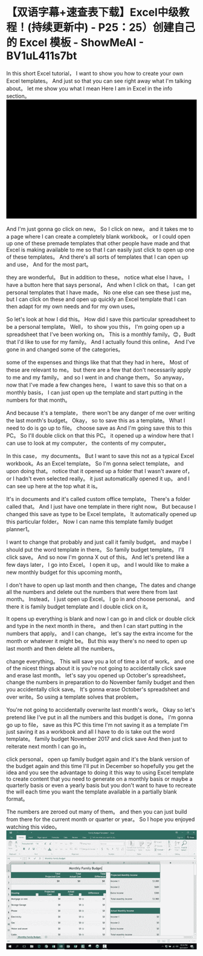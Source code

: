 # 【双语字幕+速查表下载】Excel中级教程！(持续更新中) - P25：25）创建自己的 Excel 模板 - ShowMeAI - BV1uL411s7bt

In this short Excel tutorial， I want to show you how to create your own Excel templates。 And just so that you can see right away what I'm talking about。 let me show you what I mean Here I am in Excel in the info section。![](img/d3f5b5c9fc5ee2f04a826197a1bf2331_1.png)

And I'm just gonna go click on new。 So I click on new。 and it takes me to a page where I can create a completely blank workbook。 or I could open up one of these premade templates that other people have made and that Excel is making available to me so that I can easily just click to open up one of these templates。 And there's all sorts of templates that I can open up and use， And for the most part。

 they are wonderful。 But in addition to these。 notice what else I have。 I have a button here that says personal， And when I click on that。 I can get personal templates that I have made。 No one else can see these just me。 but I can click on these and open up quickly an Excel template that I can then adapt for my own needs and for my own uses。

 So let's look at how I did this。 How did I save this particular spreadsheet to be a personal template。 Well， to show you this， I'm going open up a spreadsheet that I've been working on。 This is a monthly family。😊，Budt that I'd like to use for my family。 And I actually found this online。 And I've gone in and changed some of the categories。

 some of the expenses and things like that that they had in here。 Most of these are relevant to me。 but there are a few that don't necessarily apply to me and my family。 and so I went in and change them。 So anyway， now that I've made a few changes here。 I want to save this so that on a monthly basis， I can just open up the template and start putting in the numbers for that month。

 And because it's a template， there won't be any danger of me over writing the last month's budget。 Okay， so to save this as a template。 What I need to do is go up to file。 choose save as And I'm going save this to this PC。 So I'll double click on that this PC。 it opened up a window here that I can use to look at my computer， the contents of my computer。

 In this case， my documents。 But I want to save this not as a typical Excel workbook。As an Excel template。 So I'm gonna select template。 and upon doing that。 notice that it opened up a folder that I wasn't aware of， or I hadn't even selected really。 it just automatically opened it up。 and I can see up here at the top what it is。

 It's in documents and it's called custom office template。 There's a folder called that。 And I just have one template in there right now。 But because I changed this save as type to be Excel template。 It automatically opened up this particular folder。 Now I can name this template family budget planner1。

 I want to change that probably and just call it family budget。 and maybe I should put the word template in there。 So family budget template。 I'll click save。 And so now I'm gonna X out of this。 And let's pretend like a few days later， I go into Excel。 I open it up。 and I would like to make a new monthly budget for this upcoming month。

 I don't have to open up last month and then change。The dates and change all the numbers and delete out the numbers that were there from last month。 Instead， I just open up Excel。 I go in and choose personal。 and there it is family budget template and I double click on it。

 It opens up everything is blank and now I can go in and click or double click and type in the next month in there。 and then I can start putting in the numbers that apply。 and I can change。 let's say the extra income for the month or whatever it might be。 But this way there's no need to open up last month and then delete all the numbers。

 change everything。 This will save you a lot of time a lot of work。 and one of the nicest things about it is you're not going to accidentally click save and erase last month。 let's say you opened up October's spreadsheet， change the numbers in preparation to do November family budget and then you accidentally click save。 It's gonna erase October's spreadsheet and over write。So using a template solves that problem。

 You're not going to accidentally overwrite last month's work。 Okay so let's pretend like I've put in all the numbers and this budget is done。 I'm gonna go up to file， save as this PC this time I'm not saving it as a template I'm just saving it as a workbook and all I have to do is take out the word template。 family budget November 2017 and click save And then just to reiterate next month I can go in。

 click personal， open up family budget again and it's the blank version of the budget again and this time I'll put in December so hopefully you get the idea and you see the advantage to doing it this way to using Excel template to create content that you need to generate on a monthly basis or maybe a quarterly basis or even a yearly basis but you don't want to have to recreate the will each time you want the template available in a partially blank format。

The numbers are zeroed out many of them。 and then you can just build from there for the current month or quarter or year。 So I hope you enjoyed watching this video。![](img/d3f5b5c9fc5ee2f04a826197a1bf2331_3.png)